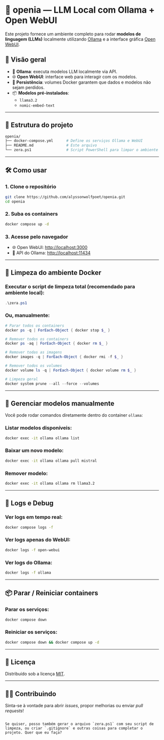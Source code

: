 # 🤖 openia — LLM Local com Ollama + Open WebUI

Este projeto fornece um ambiente completo para rodar **modelos de linguagem (LLMs)** localmente utilizando [Ollama](https://ollama.com) e a interface gráfica [Open WebUI](https://github.com/open-webui/open-webui).

## 🚀 Visão geral

- 🧠 **Ollama**: executa modelos LLM localmente via API.
- 🌐 **Open WebUI**: interface web para interagir com os modelos.
- 💾 **Persistência**: volumes Docker garantem que dados e modelos não sejam perdidos.
- 📦 **Modelos pré-instalados**:
  - `llama3.2`
  - `nomic-embed-text`

---

## 📁 Estrutura do projeto

```bash
openia/
├── docker-compose.yml      # Define os serviços Ollama e WebUI
├── README.md               # Este arquivo
└── zera.ps1                # Script PowerShell para limpar o ambiente Docker
````

---

## 🛠️ Como usar

### 1. Clone o repositório

```bash
git clone https://github.com/alyssonwolfpoet/openia.git
cd openia
```

### 2. Suba os containers

```bash
docker compose up -d
```

### 3. Acesse pelo navegador

* 🌐 Open WebUI: [http://localhost:3000](http://localhost:3000)
* 🔌 API do Ollama: [http://localhost:11434](http://localhost:11434)

---

## 🧼 Limpeza do ambiente Docker

### Executar o script de limpeza total (recomendado para ambiente local):

```powershell
.\zera.ps1
```

### Ou, manualmente:

```powershell
# Parar todos os containers
docker ps -q | ForEach-Object { docker stop $_ }

# Remover todos os containers
docker ps -aq | ForEach-Object { docker rm $_ }

# Remover todas as imagens
docker images -q | ForEach-Object { docker rmi -f $_ }

# Remover todos os volumes
docker volume ls -q | ForEach-Object { docker volume rm $_ }

# Limpeza geral
docker system prune --all --force --volumes
```

---

## 🧠 Gerenciar modelos manualmente

Você pode rodar comandos diretamente dentro do container `ollama`:

### Listar modelos disponíveis:

```bash
docker exec -it ollama ollama list
```

### Baixar um novo modelo:

```bash
docker exec -it ollama ollama pull mistral
```

### Remover modelo:

```bash
docker exec -it ollama ollama rm llama3.2
```

---

## 🐞 Logs e Debug

### Ver logs em tempo real:

```bash
docker compose logs -f
```

### Ver logs apenas do WebUI:

```bash
docker logs -f open-webui
```

### Ver logs do Ollama:

```bash
docker logs -f ollama
```

---

## 📦 Parar / Reiniciar containers

### Parar os serviços:

```bash
docker compose down
```

### Reiniciar os serviços:

```bash
docker compose down && docker compose up -d
```

---

## 📝 Licença

Distribuído sob a licença [MIT](LICENSE).

---

## 🙋‍♀️ Contribuindo

Sinta-se à vontade para abrir *issues*, propor melhorias ou enviar *pull requests*!

```

Se quiser, posso também gerar o arquivo `zera.ps1` com seu script de limpeza, ou criar `.gitignore` e outras coisas para completar o projeto. Quer que eu faça?
```
